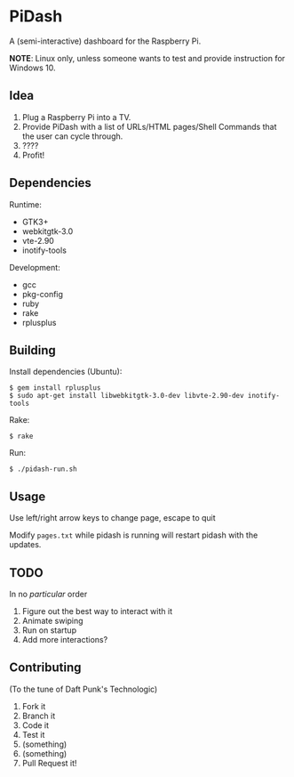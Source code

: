 PiDash
======

A (semi-interactive) dashboard for the Raspberry Pi.

__NOTE__: Linux only, unless someone wants to test and provide instruction for Windows 10.

Idea
----

1. Plug a Raspberry Pi into a TV.
2. Provide PiDash with a list of URLs/HTML pages/Shell Commands that the user can cycle through.
3. ????
4. Profit!

Dependencies
-------------

Runtime:
* GTK3+
* webkitgtk-3.0
* vte-2.90
* inotify-tools

Development:
* gcc
* pkg-config
* ruby
* rake
* rplusplus


Building
--------

Install dependencies (Ubuntu):

    $ gem install rplusplus
    $ sudo apt-get install libwebkitgtk-3.0-dev libvte-2.90-dev inotify-tools

Rake:

    $ rake

Run:

    $ ./pidash-run.sh

Usage
-----

Use left/right arrow keys to change page, escape to quit

Modify `pages.txt` while pidash is running will restart pidash with the updates.

TODO
----

In no _particular_ order
 1. Figure out the best way to interact with it
 1. Animate swiping
 1. Run on startup
 1. Add more interactions?

Contributing
------------

(To the tune of Daft Punk's Technologic)
 1. Fork it
 1. Branch it
 1. Code it
 1. Test it
 1. (something)
 1. (something)
 1. Pull Request it!
